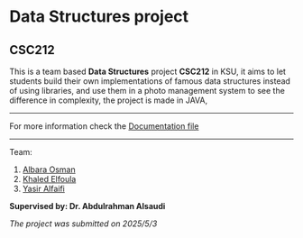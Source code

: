 # Data Structures project

## CSC212

This is a team based **Data Structures** project **CSC212** in KSU, it aims to let students build their own implementations of famous data structures instead of using libraries, and use them in a photo management system to see the difference in complexity, the project is made in JAVA,

***
For more information check the [Documentation file](https://github.com/Baraa-Othman/Data-Structures-CSC212Project/blob/main/Documentation/CSC212PrjReport.pdf)


***
Team:
1. [Albara Osman](https://github.com/Baraa-Othman/)
2. [Khaled Elfoula](https://github.com/Khaled-Elfoula/)
3. [Yasir Alfaifi](https://github.com/Yasir-Alfaifi)

**Supervised by: Dr. Abdulrahman Alsaudi**

_The project was submitted on 2025/5/3_
